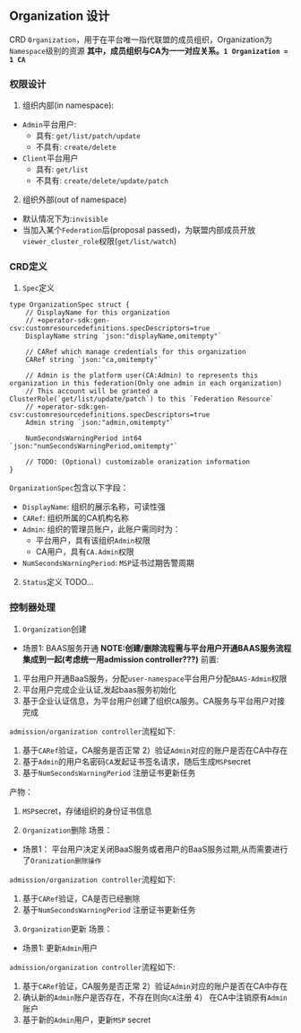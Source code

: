 ## Organization 设计
CRD `Organization`，用于在平台唯一指代联盟的成员组织，Organization为`Namespace`级别的资源
**其中，成员组织与CA为一一对应关系。`1 Organization = 1 CA `**


### 权限设计
1. 组织内部(in namespace):
- `Admin`平台用户: 
    - 具有: `get/list/patch/update`
    - 不具有: `create/delete`
- `Client`平台用户
    -  具有: `get/list`
    -  不具有: `create/delete/update/patch`

2. 组织外部(out of namespace)
- 默认情况下为:`invisible`
- 当加入某个`Federation`后(proposal passed)，为联盟内部成员开放`viewer_cluster_role`权限(`get/list/watch`)


### CRD定义
1. `Spec`定义
```
type OrganizationSpec struct {
	// DisplayName for this organization
	// +operator-sdk:gen-csv:customresourcedefinitions.specDescriptors=true
	DisplayName string `json:"displayName,omitempty"`

	// CARef which manage credentials for this organization
	CARef string `json:"ca,omitempty"`

	// Admin is the platform user(CA:Admin) to represents this organization in this federation(Only one admin in each organization)
	// This account will be granted a ClusterRole(`get/list/update/patch`) to this `Federation Resource`
	// +operator-sdk:gen-csv:customresourcedefinitions.specDescriptors=true
	Admin string `json:"admin,omitempty"`

    NumSecondsWarningPeriod int64 `json:"numSecondsWarningPeriod,omitempty"`

	// TODO: (Optional) customizable oranization information
}
```
`OrganizationSpec`包含以下字段：
- `DisplayName`: 组织的展示名称，可读性强
- `CARef`: 组织所属的CA机构名称
- `Admin`: 组织的管理员账户，此账户需同时为：
    - 平台用户，具有该组织`Admin`权限
    - CA用户，具有`CA.Admin`权限
- `NumSecondsWarningPeriod`: `MSP`证书过期告警周期



2. `Status`定义
TODO...


### 控制器处理
1. `Organization`创建
- 场景1:  BAAS服务开通
**NOTE:创建/删除流程需与平台用户开通BAAS服务流程集成到一起(考虑统一用admission controller???)**
前置:
1) 平台用户开通BaaS服务，分配`user-namespace`平台用户分配`BAAS-Admin`权限
2) 平台用户完成企业认证,发起baas服务初始化
3) 基于企业认证信息，为平台用户创建了组织`CA`服务。CA服务与平台用户对接完成

`admission/organization controller`流程如下:
1) 基于`CARef`验证，CA服务是否正常
2）验证`Admin`对应的账户是否在CA中存在
3) 基于`Admin`的用户名密码`CA`发起证书签名请求，随后生成`MSP`secret
4) 基于`NumSecondsWarningPeriod` 注册证书更新任务

产物：
1) `MSP`secret，存储组织的身份证书信息


2. `Organization`删除
场景：
- 场景1： 平台用户决定关闭BaaS服务或者用户的BaaS服务过期,从而需要进行了`Oranization删除操作`

`admission/organization controller`流程如下:
1) 基于`CARef`验证，CA是否已经删除
4) 基于`NumSecondsWarningPeriod` 注册证书更新任务



3. `Organization`更新
场景：
- 场景1: 更新`Admin`用户

`admission/organization controller`流程如下:
1) 基于`CARef`验证，CA服务是否正常
2）验证`Admin`对应的账户是否在CA中存在
3) 确认新的`Admin`账户是否存在，不存在则向`CA`注册
4） 在CA中注销原有`Admin`账户
5) 基于新的`Admin`用户，更新`MSP` secret









